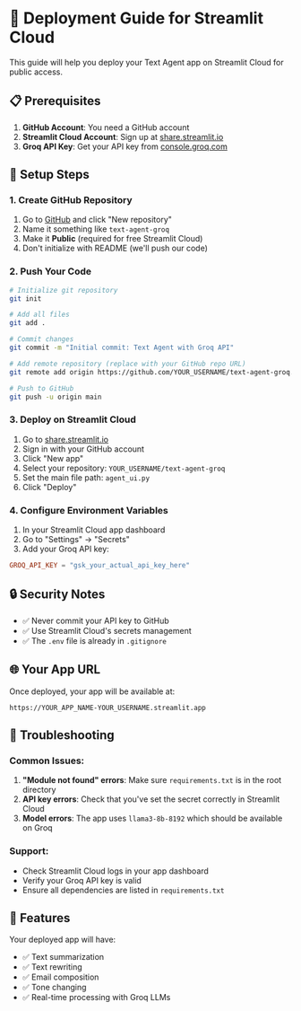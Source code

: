 # 🚀 Deployment Guide for Streamlit Cloud

This guide will help you deploy your Text Agent app on Streamlit Cloud for public access.

## 📋 Prerequisites

1. **GitHub Account**: You need a GitHub account
2. **Streamlit Cloud Account**: Sign up at [share.streamlit.io](https://share.streamlit.io)
3. **Groq API Key**: Get your API key from [console.groq.com](https://console.groq.com)

## 🔧 Setup Steps

### 1. Create GitHub Repository

1. Go to [GitHub](https://github.com) and click "New repository"
2. Name it something like `text-agent-groq`
3. Make it **Public** (required for free Streamlit Cloud)
4. Don't initialize with README (we'll push our code)

### 2. Push Your Code

```bash
# Initialize git repository
git init

# Add all files
git add .

# Commit changes
git commit -m "Initial commit: Text Agent with Groq API"

# Add remote repository (replace with your GitHub repo URL)
git remote add origin https://github.com/YOUR_USERNAME/text-agent-groq.git

# Push to GitHub
git push -u origin main
```

### 3. Deploy on Streamlit Cloud

1. Go to [share.streamlit.io](https://share.streamlit.io)
2. Sign in with your GitHub account
3. Click "New app"
4. Select your repository: `YOUR_USERNAME/text-agent-groq`
5. Set the main file path: `agent_ui.py`
6. Click "Deploy"

### 4. Configure Environment Variables

1. In your Streamlit Cloud app dashboard
2. Go to "Settings" → "Secrets"
3. Add your Groq API key:

```toml
GROQ_API_KEY = "gsk_your_actual_api_key_here"
```

## 🔒 Security Notes

- ✅ Never commit your API key to GitHub
- ✅ Use Streamlit Cloud's secrets management
- ✅ The `.env` file is already in `.gitignore`

## 🌐 Your App URL

Once deployed, your app will be available at:
```
https://YOUR_APP_NAME-YOUR_USERNAME.streamlit.app
```

## 🐛 Troubleshooting

### Common Issues:

1. **"Module not found" errors**: Make sure `requirements.txt` is in the root directory
2. **API key errors**: Check that you've set the secret correctly in Streamlit Cloud
3. **Model errors**: The app uses `llama3-8b-8192` which should be available on Groq

### Support:

- Check Streamlit Cloud logs in your app dashboard
- Verify your Groq API key is valid
- Ensure all dependencies are listed in `requirements.txt`

## 📱 Features

Your deployed app will have:
- ✅ Text summarization
- ✅ Text rewriting
- ✅ Email composition
- ✅ Tone changing
- ✅ Real-time processing with Groq LLMs 